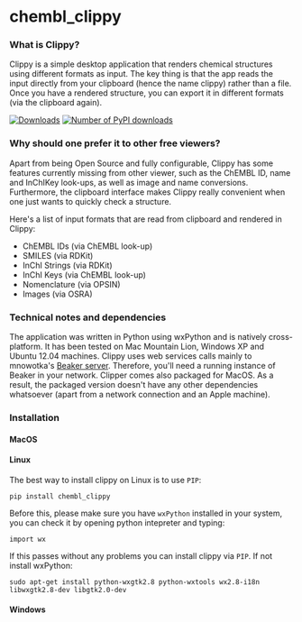 chembl_clippy
=============

### What is Clippy?
Clippy is a simple desktop application that renders chemical structures using different formats as input.
The key thing is that the app reads the input directly from your clipboard (hence the name clippy) rather than a file.
Once you have a rendered structure, you can export it in different formats (via the clipboard again).

[![Downloads](https://pypip.in/v/chembl_clippy/badge.png)](https://pypi.python.org/pypi/epyper)
[![Number of PyPI downloads](https://pypip.in/d/chembl_clippy/badge.png)](https://crate.io/packages/epyper/)

### Why should one prefer it to other free viewers?
Apart from being Open Source and fully configurable, Clippy has some features currently missing from other viewer, such as the ChEMBL ID, name and InChIKey look-ups, as well as image and name conversions.  
Furthermore, the clipboard interface makes Clippy really convenient when one just wants to quickly check a structure. 

Here's a list of input formats that are read from clipboard and rendered in Clippy:
* ChEMBL IDs (via ChEMBL look-up)
* SMILES (via RDKit)
* InChI Strings (via RDKit)
* InChI Keys (via ChEMBL look-up)
* Nomenclature (via OPSIN)
* Images (via OSRA)

### Technical notes and dependencies
The application was written in Python using wxPython and is natively cross-platform. It has been tested on Mac Mountain Lion, Windows XP and Ubuntu 12.04 machines.
Clippy uses web services calls mainly to mnowotka's [Beaker server](https://github.com/mnowotka/chembl_beaker).
Therefore, you'll need a running instance of Beaker in your network.
Clipper comes also packaged for MacOS. As a result, the packaged version doesn't have any other dependencies whatsoever (apart from a network connection and an Apple machine).

### Installation
#### MacOS
#### Linux
The best way to install clippy on Linux is to use `PIP`:

    pip install chembl_clippy
    
Before this, please make sure you have `wxPython` installed in your system, you can check it by opening python intepreter and typing:

    import wx
    
If this passes without any problems you can install clippy via `PIP`. If not install wxPython:

    sudo apt-get install python-wxgtk2.8 python-wxtools wx2.8-i18n libwxgtk2.8-dev libgtk2.0-dev

#### Windows
